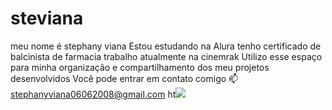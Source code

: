 # steviana
meu nome é stephany viana
Estou estudando na Alura
tenho certificado de balcinista de farmacia
trabalho atualmente na cinemrak
Utilizo esse espaço para minha organização e compartilhamento dos meu projetos desenvolvidos
Você pode entrar em contato comigo 📫
stephanyviana06062008@gmail.com
ht![](tps://tenor.com/pt-BR/view/yotube-ironic-kid-got-your-nose-kid-gif-24201357
)
